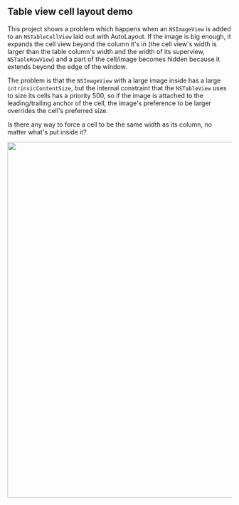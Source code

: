 ## Table view cell layout demo

This project shows a problem which happens when an `NSImageView` is added to an `NSTableCellView` laid out with AutoLayout. If the image is big enough, it expands the cell view beyond the column it's in (the cell view's width is larger than the table column's width and the width of its superview, `NSTableRowView`) and a part of the cell/image becomes hidden because it extends beyond the edge of the window.

The problem is that the `NSImageView` with a large image inside has a large `intrinsicContentSize`, but the internal constraint that the `NSTableView` uses to size its cells has a priority 500, so if the image is attached to the leading/trailing anchor of the cell, the image's preference to be larger overrides the cell's preferred size.

Is there any way to force a cell to be the same width as its column, no matter what's put inside it?

<a href="https://user-images.githubusercontent.com/28465/217004162-5ca9a274-db7a-4877-a193-f45ddebad6bd.png"><img width="800" src="https://user-images.githubusercontent.com/28465/217004162-5ca9a274-db7a-4877-a193-f45ddebad6bd.png"></a>
